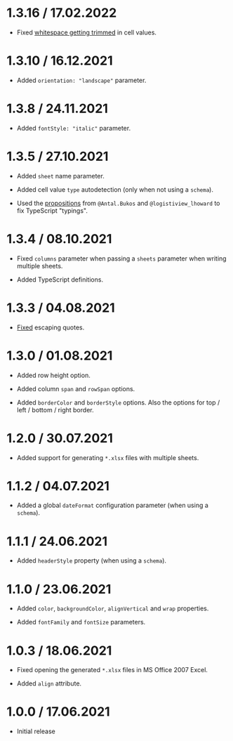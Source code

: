 1.3.16 / 17.02.2022
==================

* Fixed [whitespace getting trimmed](https://gitlab.com/catamphetamine/write-excel-file/-/issues/19) in cell values.

1.3.10 / 16.12.2021
==================

* Added `orientation: "landscape"` parameter.

1.3.8 / 24.11.2021
==================

* Added `fontStyle: "italic"` parameter.

1.3.5 / 27.10.2021
==================

* Added `sheet` name parameter.

* Added cell value `type` autodetection (only when not using a `schema`).

* Used the [propositions](https://gitlab.com/catamphetamine/write-excel-file/-/issues/4) from `@Antal.Bukos` and `@logistiview_lhoward` to fix TypeScript "typings".

1.3.4 / 08.10.2021
==================

* Fixed `columns` parameter when passing a `sheets` parameter when writing multiple sheets.

* Added TypeScript definitions.

1.3.3 / 04.08.2021
==================

* [Fixed](https://gitlab.com/catamphetamine/write-excel-file/-/issues/1) escaping quotes.

1.3.0 / 01.08.2021
==================

* Added row height option.

* Added column `span` and `rowSpan` options.

* Added `borderColor` and `borderStyle` options. Also the options for top / left / bottom / right border.

1.2.0 / 30.07.2021
==================

* Added support for generating `*.xlsx` files with multiple sheets.

1.1.2 / 04.07.2021
==================

* Added a global `dateFormat` configuration parameter (when using a `schema`).

1.1.1 / 24.06.2021
==================

* Added `headerStyle` property (when using a `schema`).

1.1.0 / 23.06.2021
==================

* Added `color`, `backgroundColor`, `alignVertical` and `wrap` properties.

* Added `fontFamily` and `fontSize` parameters.

1.0.3 / 18.06.2021
==================

* Fixed opening the generated `*.xlsx` files in MS Office 2007 Excel.

* Added `align` attribute.

1.0.0 / 17.06.2021
==================

* Initial release